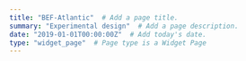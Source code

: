 ```yaml
---
title: "BEF-Atlantic"  # Add a page title.
summary: "Experimental design"  # Add a page description.
date: "2019-01-01T00:00:00Z"  # Add today's date.
type: "widget_page"  # Page type is a Widget Page
---
```

